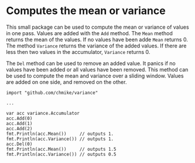 # Computes the mean or variance

This small package can be used to compute the mean or variance of 
values in one pass. Values are added with the `Add` method. 
The `Mean` method returns the mean of the values. If no values
have been adde `Mean` returns 0. The method `Variance` returns 
the variance of the added values. If there are less then two
values in the accumulator, `Variance` returns 0.

The `Del` method can be used to remove an added value. It panics
if no values have been added or all values have been removed.
This method can be used to compute the mean and variance over
a sliding window. Values are added on one side, and removed on 
the other.

```
import "github.com/chmike/variance"

...

var acc variance.Accumulator
acc.Add(0)
acc.Add(1)
acc.Add(2)
fmt.Println(acc.Mean())     // outputs 1.
fmt.Println(acc.Variance()) // outputs 1.
acc.Del(0)
fmt.Println(acc.Mean())     // outputs 1.5
fmt.Println(acc.Variance()) // outputs 0.5
```